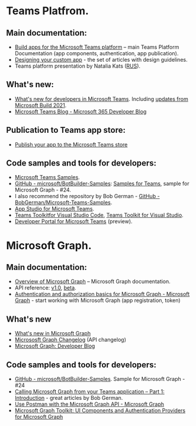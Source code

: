 # Teams Platfrom.

## Main documentation:
* [Build apps for the Microsoft Teams platform](https://docs.microsoft.com/en-us/microsoftteams/platform/overview) – main Teams Platform Documentation (app components, authentication, app publication).
* [Designing your custom app](https://docs.microsoft.com/en-us/microsoftteams/platform/concepts/design/design-teams-app-overview) - the set of articles with design guidelines.
* Teams platform presentation by Natalia Kats ([RUS](https://1drv.ms/b/s!ApfdFErcwDpjg-MnrT3mKn6HrQpOxw)). 

## What's new:
* [What's new for developers in Microsoft Teams](https://docs.microsoft.com/en-us/microsoftteams/platform/whats-new?tabs=devpreview). Including [updates from Microsoft Build 2021](https://docs.microsoft.com/en-us/microsoftteams/platform/whats-new?tabs=devpreview#microsoft-build-2021).
* [Microsoft Teams Blog - Microsoft 365 Developer Blog](https://developer.microsoft.com/en-us/microsoft-teams/blogs/)

## Publication to Teams app store:
* [Publish your app to the Microsoft Teams store](https://docs.microsoft.com/en-us/microsoftteams/platform/concepts/deploy-and-publish/appsource/publish)

## Code samples and tools for developers:
* [Microsoft Teams Samples](https://github.com/OfficeDev/Microsoft-Teams-Samples).
* [GitHub - microsoft/BotBuilder-Samples](https://github.com/microsoft/BotBuilder-Samples): [Samples for Teams](https://github.com/microsoft/BotBuilder-Samples#teams-samples), sample for Microsoft Graph - #24. 
* I also recommend the repository by Bob German -  [GitHub - BobGerman/Microsoft-Teams-Samples](https://github.com/BobGerman/Microsoft-Teams-Samples).
* [App Studio for Microsoft Teams](https://docs.microsoft.com/en-us/microsoftteams/platform/concepts/build-and-test/app-studio-overview).
* [Teams Toolkitfor Visual Studio Code](https://docs.microsoft.com/en-us/microsoftteams/platform/toolkit/visual-studio-code-overview), [Teams Toolkit for Visual Studio](https://docs.microsoft.com/en-us/microsoftteams/platform/toolkit/visual-studio-overview). 
* [Developer Portal for Microsoft Teams](https://docs.microsoft.com/en-us/microsoftteams/platform/concepts/build-and-test/teams-developer-portal) (preview).



# Microsoft Graph.

## Main documentation:
* [Overview of Microsoft Graph](https://docs.microsoft.com/en-us/graph/overview) – Microsoft Graph documentation. 
* API reference: [v1.0](https://docs.microsoft.com/en-us/graph/api/overview?view=graph-rest-1.0), [beta](https://docs.microsoft.com/en-us/graph/api/overview?view=graph-rest-beta).
* [Authentication and authorization basics for Microsoft Graph - Microsoft Graph](https://docs.microsoft.com/en-us/graph/auth/auth-concepts?view=graph-rest-1.0) - start working with Microsoft Graph (app registration, token)

## What's new
* [What's new in Microsoft Graph](https://docs.microsoft.com/en-us/graph/whats-new-overview)
* [Micrososft Graph Changelog](https://developer.microsoft.com/en-us/graph/changelog) (API changelog)
* [Microsoft Graph: Developer Blog](https://developer.microsoft.com/en-us/graph/blogs/)

## Code samples and tools for developers:
* [GitHub - microsoft/BotBuilder-Samples](https://github.com/microsoft/BotBuilder-Samples). Sample for Microsoft Graph - #24
* [Calling Microsoft Graph from your Teams application – Part 1: Introduction](https://bob1german.com/2020/08/31/calling-microsoft-graph-from-your-teams-application-part1/) - great articles by Bob German.
* [Use Postman with the Microsoft Graph API - Microsoft Graph](https://docs.microsoft.com/en-us/graph/use-postman)
* [Microsoft Graph Toolkit: UI Components and Authentication Providers for Microsoft Graph](https://docs.microsoft.com/en-us/graph/toolkit/overview)

